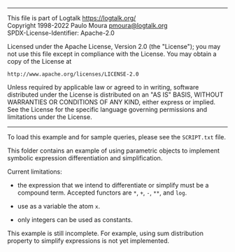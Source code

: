 ________________________________________________________________________

This file is part of Logtalk <https://logtalk.org/>  
Copyright 1998-2022 Paulo Moura <pmoura@logtalk.org>  
SPDX-License-Identifier: Apache-2.0

Licensed under the Apache License, Version 2.0 (the "License");
you may not use this file except in compliance with the License.
You may obtain a copy of the License at

    http://www.apache.org/licenses/LICENSE-2.0

Unless required by applicable law or agreed to in writing, software
distributed under the License is distributed on an "AS IS" BASIS,
WITHOUT WARRANTIES OR CONDITIONS OF ANY KIND, either express or implied.
See the License for the specific language governing permissions and
limitations under the License.
________________________________________________________________________


To load this example and for sample queries, please see the `SCRIPT.txt`
file.

This folder contains an example of using parametric objects to implement
symbolic expression differentiation and simplification.

Current limitations:

- the expression that we intend to differentiate or simplify must be a
compound term. Accepted functors are `*`, `+`, `-`, `**`, and `log`.

- use as a variable the atom `x`.

- only integers can be used as constants.

This example is still incomplete. For example, using sum distribution 
property to simplify expressions is not yet implemented. 
